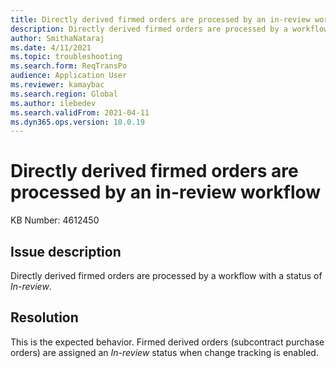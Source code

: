 ```yaml
---
title: Directly derived firmed orders are processed by an in-review workflow
description: Directly derived firmed orders are processed by a workflow with a status of "In-review"
author: SmithaNataraj
ms.date: 4/11/2021
ms.topic: troubleshooting
ms.search.form: ReqTransPo
audience: Application User
ms.reviewer: kamaybac
ms.search.region: Global
ms.author: ilebedev
ms.search.validFrom: 2021-04-11
ms.dyn365.ops.version: 10.0.19
---
```


# Directly derived firmed orders are processed by an in-review workflow

KB Number: 4612450

## Issue description

Directly derived firmed orders are processed by a workflow with a status of *In-review*.

## Resolution
<!-- KFM: This is not clear. Please revise. Is it the workflow or the order that has an in-review status? -->
This is the expected behavior. Firmed derived orders (subcontract purchase orders) are assigned an *In-review* status when change tracking is enabled.
